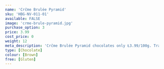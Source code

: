 ```yaml
---
name: 'Crčme Brulée Pyramid'
sku: 'HBG-NV-011-01'
available: FALSE
image: 'crme-brule-pyramid.jpg'
purchase_option: 3
price: 3.99
cost_price: 0
weight: 12
meta_description: 'Crčme Brulée Pyramid chocolates only Ł3.99/100g. Traditional sweets and more at Humbugs Confectionery Store. Specialists in satisfying your sweet tooth!'
type: [Chocolate]
colour: [Brown]
free: [Gluten]
---
```

